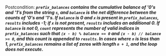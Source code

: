 Postcondition: ***`prefix_balances` contains the cumulative balance of '0's and '1's from the string `s`, and `balance` is the net difference between the counts of '0's and '1's. If `balance` is 0 and `x` is present in `prefix_balances`, `results` includes -1; if `x` is not present, `results` includes an additional 0. If `balance` is not 0, `count` represents the number of valid indices in `prefix_balances` such that `(x - b) % balance == 0` and `(x - b) // balance >= 0`, and this count is appended to `results`. In cases where `n` is less than 1, `prefix_balances` remains a list of zeros with length `n + 1`, and the loop does not execute.***